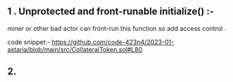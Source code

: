 ## 1 . Unprotected and front-runable initialize() :-

miner or other bad actor can front-run this function so add access control .

code snippet:-
https://github.com/code-423n4/2023-01-astaria/blob/main/src/CollateralToken.sol#L80

## 2. 